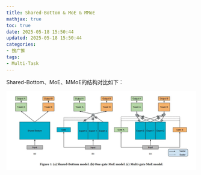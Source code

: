 ```yaml
---
title: Shared-Bottom & MoE & MMoE
mathjax: true
toc: true
date: 2025-05-18 15:50:44
updated: 2025-05-18 15:50:44
categories:
- 搜广推
tags:
- Multi-Task
---
```

Shared-Bottom、MoE、MMoE的结构对比如下：

<!--more-->

![model](https://github.com/TransformersWsz/picx-images-hosting/raw/master/image.6bhar8rvjy.webp)

